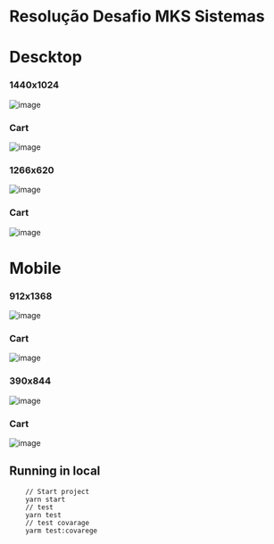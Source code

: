 # Resolução Desafio MKS Sistemas

# Descktop
### 1440x1024
![image](https://cdn.discordapp.com/attachments/602916001700511778/1173460965619154984/localhost_3000_.png?ex=656409b0&is=655194b0&hm=aef52b777f871eb2119c54d1ced7c37bd3158cae9128c820049ad574f626d53f&)
### Cart
![image](https://cdn.discordapp.com/attachments/602916001700511778/1173461287351619604/localhost_3000__1.png?ex=656409fc&is=655194fc&hm=bfedf288ae82f039bc78f2c48fa69ff9c4287e657825c10a14b64aec3ef2e8f3&)
### 1266x620
![image](https://cdn.discordapp.com/attachments/602916001700511778/1173461763640012810/localhost_3000_HD_1.png?ex=65640a6e&is=6551956e&hm=364f1e83f9285b25cd090900e818948b5df8582f27a370e9f47e968190697fad&)
### Cart
![image](https://cdn.discordapp.com/attachments/602916001700511778/1173461739447263322/localhost_3000_HD.png?ex=65640a68&is=65519568&hm=39c0859d50a8334a626554961cf18b0cc402de17b9b4a680f74bb79b5461f2b0&)
# Mobile
### 912x1368
![image](https://cdn.discordapp.com/attachments/602916001700511778/1173462305472790538/localhost_3000_Surface_Pro_7.png?ex=65640aef&is=655195ef&hm=d96f7dc7eaf0cf7d3b9cd403a2c6fdd0c8dcc364666ee6d9ade5a20179af676b&)
### Cart
![image](https://cdn.discordapp.com/attachments/602916001700511778/1173462328885379102/localhost_3000_Surface_Pro_7_1.png?ex=65640af5&is=655195f5&hm=dd2d79aa9c2a85872392bad2ef0d380e4abd19e590f9824ba93579702c0811bb&)
### 390x844
![image](https://cdn.discordapp.com/attachments/602916001700511778/1173462662173175841/localhost_3000_iPhone_12_Pro.png?ex=65640b44&is=65519644&hm=886a4cb48d8f1a44d74fd5baeddf224d0f9d8dea81a61fd6202cf6a0adc2c03b&)
### Cart
![image](https://cdn.discordapp.com/attachments/602916001700511778/1173462680862994462/localhost_3000_iPhone_12_Pro_1.png?ex=65640b49&is=65519649&hm=1889bd90803ea3b354a7427e7e196580c40c37cd32b58ec33102dfdc97af5d5d&)




## Running in local
```shell
    // Start project
    yarn start
    // test
    yarn test
    // test covarage
    yarm test:covarege

```
